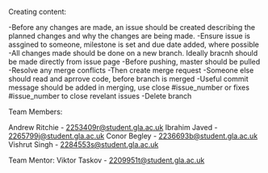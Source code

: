 Creating content:

-Before any changes are made, an issue should be created describing the planned changes and why the changes are being made. 
-Ensure issue is assgined to someone, milestone is set and due date added, where possible
-All changes made should be done on a new branch. Ideally bracnh should be made directly from issue page
-Before pushing, master should be pulled
-Resolve any merge conflicts
-Then create merge request 
-Someone else should read and aprrove code, before branch is merged
-Useful commit message should be added in merging, use close #issue_number or fixes #issue_number to close revelant issues
-Delete branch



Team Members:

Andrew Ritchie - 2253409r@student.gla.ac.uk
Ibrahim Javed  - 2265799j@student.gla.ac.uk
Conor Begley   - 2236693b@student.gla.ac.uk
Vishrut Singh  - 2284553s@student.gla.ac.uk

Team Mentor:
Viktor Taskov - 2209951t@student.gla.ac.uk

